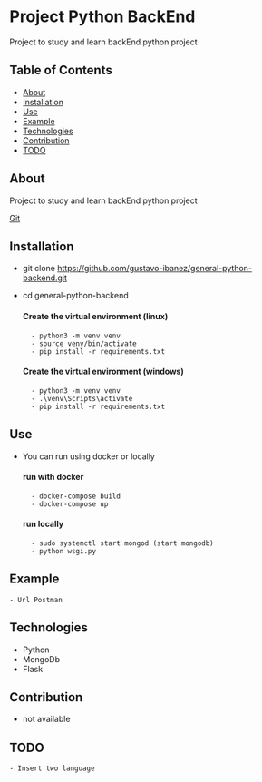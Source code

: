 # Project Python BackEnd

Project to study and learn backEnd python project

## Table of Contents
- [About](#about)
- [Installation](#installation)
- [Use](#use)
- [Example](#example)
- [Technologies](#technologies)
- [Contribution](#contribuição)
- [TODO](#todo)

## About 

Project to study and learn backEnd python project

[Git](https://github.com/gustavo-ibanez/)

## Installation

- git clone https://github.com/gustavo-ibanez/general-python-backend.git
- cd general-python-backend

    #### Create the virtual environment (linux)
        - python3 -m venv venv
        - source venv/bin/activate 
        - pip install -r requirements.txt

    #### Create the virtual environment (windows)
        - python3 -m venv venv
        - .\venv\Scripts\activate
        - pip install -r requirements.txt
 

## Use

- You can run using docker or locally

    #### run with docker
        - docker-compose build
        - docker-compose up

    #### run locally
        - sudo systemctl start mongod (start mongodb)
        - python wsgi.py 

## Example

    - Url Postman

## Technologies

- Python
- MongoDb
- Flask

## Contribution    

- not available    

## TODO

    - Insert two language

